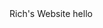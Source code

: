 <!DOCTYPE html>
<html>
  <head
        <title>Rich's Website</title>
  </head>
<body>
  <h>hello</h>
  </body>
</html>

